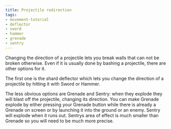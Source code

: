 ```yaml
---
title: Projectile redirection
tags:
- movement-tutorial
- deflector
- sword
- hammer
- grenade
- sentry
---
```


Changing the direction of a projectile lets you break walls that can not be broken otherwise. Even if it is usually done by bashing a projectile, there are other options for it.

The first one is the shard deflector which lets you change the direction of a projectile by hitting it with Sword or Hammer.

<youtube-video id="_sPyYtsLdVI"></youtube-video>

The less obvious options are Grenade and Sentry: when they explode they will blast off the projectile, changing its direction.
You can make Grenade explode by either pressing your Grenade button while there is already a Grenade on screen or by launching it into the ground or an enemy.
Sentry will explode when it runs out. Sentrys area of effect is much smaller than Grenade so you will need to be much more precise.

<youtube-video id="tXBH2pLWHy8"></youtube-video>
